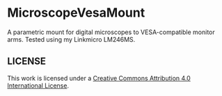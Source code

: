 # MicroscopeVesaMount
A parametric mount for digital microscopes to VESA-compatible monitor arms. Tested using my Linkmicro LM246MS.


## LICENSE
This work is licensed under a
[Creative Commons Attribution 4.0 International License][cc-by].

[cc-by]: http://creativecommons.org/licenses/by/4.0/
[cc-by-shield]: https://img.shields.io/badge/License-CC%20BY%204.0-lightgrey.svg
